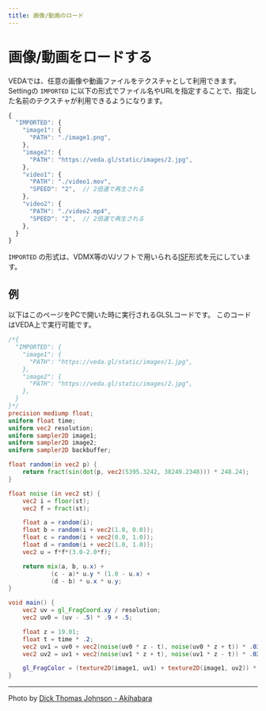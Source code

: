 ```yaml
---
title: 画像/動画のロード
---
```

# 画像/動画をロードする

VEDAでは、任意の画像や動画ファイルをテクスチャとして利用できます。
Settingの `IMPORTED` に以下の形式でファイル名やURLを指定することで、指定した名前のテクスチャが利用できるようになります。

```js
{
  "IMPORTED": {
    "image1": {
      "PATH": "./image1.png",
    },
    "image2": {
      "PATH": "https://veda.gl/static/images/2.jpg",
    },    
    "video1": {
      "PATH": "./video1.mov",
      "SPEED": "2",  // 2倍速で再生される
    },    
    "video2": {
      "PATH": "./video2.mp4",
      "SPEED": "2",  // 2倍速で再生される
    },    
  }    
}
```

`IMPORTED` の形式は、VDMX等のVJソフトで用いられる[ISF](https://www.interactiveshaderformat.com/)形式を元にしています。


## 例

以下はこのページをPCで開いた時に実行されるGLSLコードです。
このコードはVEDA上で実行可能です。

```glsl
/*{
  "IMPORTED": {
    "image1": {
      "PATH": "https://veda.gl/static/images/1.jpg",
    },
    "image2": {
      "PATH": "https://veda.gl/static/images/2.jpg",
    },
  }
}*/
precision mediump float;
uniform float time;
uniform vec2 resolution;
uniform sampler2D image1;
uniform sampler2D image2;
uniform sampler2D backbuffer;

float random(in vec2 p) {
    return fract(sin(dot(p, vec2(5395.3242, 38249.2348))) * 248.24);
}

float noise (in vec2 st) {
    vec2 i = floor(st);
    vec2 f = fract(st);

    float a = random(i);
    float b = random(i + vec2(1.0, 0.0));
    float c = random(i + vec2(0.0, 1.0));
    float d = random(i + vec2(1.0, 1.0));
    vec2 u = f*f*(3.0-2.0*f);

    return mix(a, b, u.x) +
            (c - a)* u.y * (1.0 - u.x) +
            (d - b) * u.x * u.y;
}

void main() {
    vec2 uv = gl_FragCoord.xy / resolution;
    vec2 uv0 = (uv - .5) * .9 + .5;

    float z = 19.01;
    float t = time * .2;
    vec2 uv1 = uv0 + vec2(noise(uv0 * z - t), noise(uv0 * z + t)) * .03;
    vec2 uv2 = uv1 + vec2(noise(uv1 * z + t), noise(uv1 * z - t)) * .02;

    gl_FragColor = (texture2D(image1, uv1) + texture2D(image1, uv2)) * vec4(.2, .4, .5, 1);
}
```


---

Photo by [Dick Thomas Johnson - Akihabara](https://www.flickr.com/photos/31029865@N06/23850480454)
